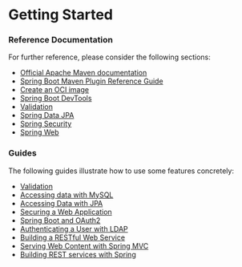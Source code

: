 # Getting Started

### Reference Documentation
For further reference, please consider the following sections:

* [Official Apache Maven documentation](https://maven.apache.org/guides/index.html)
* [Spring Boot Maven Plugin Reference Guide](https://docs.spring.io/spring-boot/docs/3.0.4/maven-plugin/reference/html/)
* [Create an OCI image](https://docs.spring.io/spring-boot/docs/3.0.4/maven-plugin/reference/html/#build-image)
* [Spring Boot DevTools](https://docs.spring.io/spring-boot/docs/3.0.4/reference/htmlsingle/#using.devtools)
* [Validation](https://docs.spring.io/spring-boot/docs/3.0.4/reference/htmlsingle/#io.validation)
* [Spring Data JPA](https://docs.spring.io/spring-boot/docs/3.0.4/reference/htmlsingle/#data.sql.jpa-and-spring-data)
* [Spring Security](https://docs.spring.io/spring-boot/docs/3.0.4/reference/htmlsingle/#web.security)
* [Spring Web](https://docs.spring.io/spring-boot/docs/3.0.4/reference/htmlsingle/#web)

### Guides
The following guides illustrate how to use some features concretely:

* [Validation](https://spring.io/guides/gs/validating-form-input/)
* [Accessing data with MySQL](https://spring.io/guides/gs/accessing-data-mysql/)
* [Accessing Data with JPA](https://spring.io/guides/gs/accessing-data-jpa/)
* [Securing a Web Application](https://spring.io/guides/gs/securing-web/)
* [Spring Boot and OAuth2](https://spring.io/guides/tutorials/spring-boot-oauth2/)
* [Authenticating a User with LDAP](https://spring.io/guides/gs/authenticating-ldap/)
* [Building a RESTful Web Service](https://spring.io/guides/gs/rest-service/)
* [Serving Web Content with Spring MVC](https://spring.io/guides/gs/serving-web-content/)
* [Building REST services with Spring](https://spring.io/guides/tutorials/rest/)

